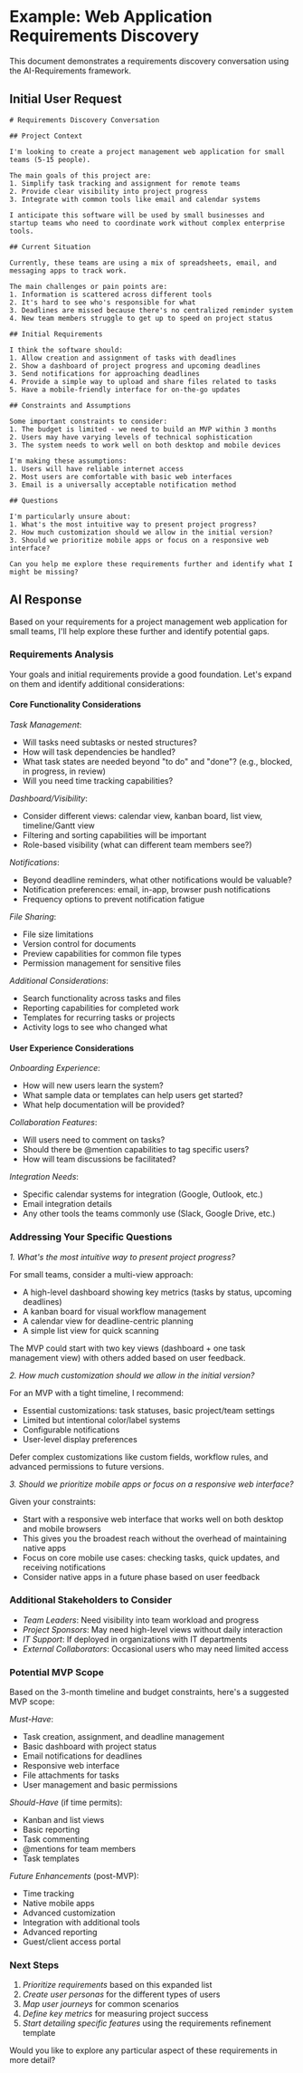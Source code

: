 # Example: Web Application Requirements Discovery

This document demonstrates a requirements discovery conversation using the AI-Requirements framework.

## Initial User Request

```
# Requirements Discovery Conversation

## Project Context

I'm looking to create a project management web application for small teams (5-15 people). 

The main goals of this project are:
1. Simplify task tracking and assignment for remote teams
2. Provide clear visibility into project progress
3. Integrate with common tools like email and calendar systems

I anticipate this software will be used by small businesses and startup teams who need to coordinate work without complex enterprise tools.

## Current Situation

Currently, these teams are using a mix of spreadsheets, email, and messaging apps to track work. 

The main challenges or pain points are:
1. Information is scattered across different tools
2. It's hard to see who's responsible for what
3. Deadlines are missed because there's no centralized reminder system
4. New team members struggle to get up to speed on project status

## Initial Requirements

I think the software should:
1. Allow creation and assignment of tasks with deadlines
2. Show a dashboard of project progress and upcoming deadlines
3. Send notifications for approaching deadlines
4. Provide a simple way to upload and share files related to tasks
5. Have a mobile-friendly interface for on-the-go updates

## Constraints and Assumptions

Some important constraints to consider:
1. The budget is limited - we need to build an MVP within 3 months
2. Users may have varying levels of technical sophistication
3. The system needs to work well on both desktop and mobile devices

I'm making these assumptions:
1. Users will have reliable internet access
2. Most users are comfortable with basic web interfaces
3. Email is a universally acceptable notification method

## Questions

I'm particularly unsure about:
1. What's the most intuitive way to present project progress?
2. How much customization should we allow in the initial version?
3. Should we prioritize mobile apps or focus on a responsive web interface?

Can you help me explore these requirements further and identify what I might be missing?
```

## AI Response

Based on your requirements for a project management web application for small teams, I'll help explore these further and identify potential gaps.

### Requirements Analysis

Your goals and initial requirements provide a good foundation. Let's expand on them and identify additional considerations:

#### Core Functionality Considerations

*Task Management*:
- Will tasks need subtasks or nested structures?
- How will task dependencies be handled?
- What task states are needed beyond "to do" and "done"? (e.g., blocked, in progress, in review)
- Will you need time tracking capabilities?

*Dashboard/Visibility*:
- Consider different views: calendar view, kanban board, list view, timeline/Gantt view
- Filtering and sorting capabilities will be important
- Role-based visibility (what can different team members see?)

*Notifications*:
- Beyond deadline reminders, what other notifications would be valuable?
- Notification preferences: email, in-app, browser push notifications
- Frequency options to prevent notification fatigue

*File Sharing*:
- File size limitations
- Version control for documents
- Preview capabilities for common file types
- Permission management for sensitive files

*Additional Considerations*:
- Search functionality across tasks and files
- Reporting capabilities for completed work
- Templates for recurring tasks or projects
- Activity logs to see who changed what

#### User Experience Considerations

*Onboarding Experience*:
- How will new users learn the system?
- What sample data or templates can help users get started?
- What help documentation will be provided?

*Collaboration Features*:
- Will users need to comment on tasks?
- Should there be @mention capabilities to tag specific users?
- How will team discussions be facilitated?

*Integration Needs*:
- Specific calendar systems for integration (Google, Outlook, etc.)
- Email integration details
- Any other tools the teams commonly use (Slack, Google Drive, etc.)

### Addressing Your Specific Questions

*1. What's the most intuitive way to present project progress?*

For small teams, consider a multi-view approach:
- A high-level dashboard showing key metrics (tasks by status, upcoming deadlines)
- A kanban board for visual workflow management
- A calendar view for deadline-centric planning
- A simple list view for quick scanning

The MVP could start with two key views (dashboard + one task management view) with others added based on user feedback.

*2. How much customization should we allow in the initial version?*

For an MVP with a tight timeline, I recommend:
- Essential customizations: task statuses, basic project/team settings
- Limited but intentional color/label systems
- Configurable notifications
- User-level display preferences

Defer complex customizations like custom fields, workflow rules, and advanced permissions to future versions.

*3. Should we prioritize mobile apps or focus on a responsive web interface?*

Given your constraints:
- Start with a responsive web interface that works well on both desktop and mobile browsers
- This gives you the broadest reach without the overhead of maintaining native apps
- Focus on core mobile use cases: checking tasks, quick updates, and receiving notifications
- Consider native apps in a future phase based on user feedback

### Additional Stakeholders to Consider

- *Team Leaders*: Need visibility into team workload and progress
- *Project Sponsors*: May need high-level views without daily interaction
- *IT Support*: If deployed in organizations with IT departments
- *External Collaborators*: Occasional users who may need limited access

### Potential MVP Scope

Based on the 3-month timeline and budget constraints, here's a suggested MVP scope:

*Must-Have*:
- Task creation, assignment, and deadline management
- Basic dashboard with project status
- Email notifications for deadlines
- Responsive web interface
- File attachments for tasks
- User management and basic permissions

*Should-Have* (if time permits):
- Kanban and list views
- Basic reporting
- Task commenting
- @mentions for team members
- Task templates

*Future Enhancements* (post-MVP):
- Time tracking
- Native mobile apps
- Advanced customization
- Integration with additional tools
- Advanced reporting
- Guest/client access portal

### Next Steps

1. *Prioritize requirements* based on this expanded list
2. *Create user personas* for the different types of users
3. *Map user journeys* for common scenarios
4. *Define key metrics* for measuring project success
5. *Start detailing specific features* using the requirements refinement template

Would you like to explore any particular aspect of these requirements in more detail? 